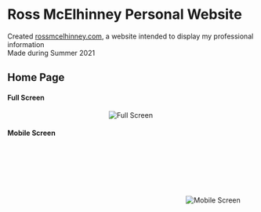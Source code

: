 # Ross McElhinney Personal Website

Created [rossmcelhinney.com](https://rossmcelhinney.com), a website intended to display my professional information
<br>
Made during Summer 2021

## Home Page

<h4>Full Screen</h4>
<p style="text-align: center; margin: auto; width=30vw">
  <img src="https://user-images.githubusercontent.com/56897582/129221055-6208fee6-f944-48ac-9219-e1f32038474c.PNG" title="Full Screen">
</p>
<h4>Mobile Screen</h4>
<p style="text-align: center; margin-top: 3vh;  margin-left: 35vw; width=10vw">
  <img src="https://user-images.githubusercontent.com/56897582/129223686-5b04731b-9486-4a2a-8479-2151aa869422.PNG" title="Mobile Screen">
</p>
